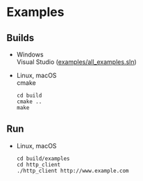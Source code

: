 # Examples

## Builds

* Windows  
Visual Studio ([examples/all_examples.sln](https://github.com/Ichishino/coldforce/tree/master/examples/))
* Linux, macOS  
  cmake

  ```shellsession
  cd build
  cmake ..
  make
  ```

## Run

* Linux, macOS

  ```shellsession
  cd build/examples
  cd http_client
  ./http_client http://www.example.com
  ```
